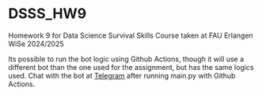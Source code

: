 # DSSS_HW9
Homework 9 for Data Science Survival Skills Course taken at FAU Erlangen WiSe 2024/2025

Its possible to run the bot logic using Github Actions, though it will use a different bot than the one used for the assignment, but has the same logics used.
Chat with the bot at [Telegram](https://t.me/test_minhaj_001_bot) after running main.py with Github Actions.
